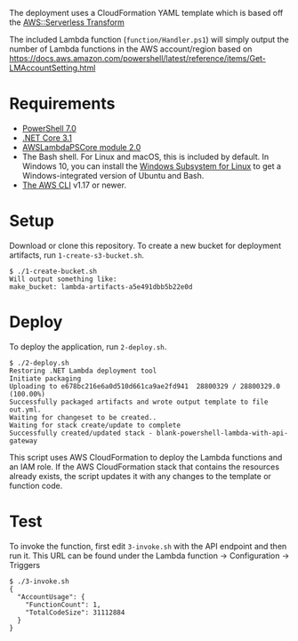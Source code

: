 The deployment uses a CloudFormation YAML template which is based off the [AWS::Serverless Transform](https://docs.aws.amazon.com/AWSCloudFormation/latest/UserGuide/transform-aws-serverless.html)

The included Lambda function (`function/Handler.ps1`) will simply output the number of Lambda functions in the AWS account/region based on https://docs.aws.amazon.com/powershell/latest/reference/items/Get-LMAccountSetting.html

# Requirements
- [PowerShell 7.0](https://docs.microsoft.com/en-us/powershell/scripting/install/installing-powershell#powershell-core)
- [.NET Core 3.1](https://www.microsoft.com/net/download)
- [AWSLambdaPSCore module 2.0](https://www.powershellgallery.com/packages/AWSLambdaPSCore/2.0.0.0)
- The Bash shell. For Linux and macOS, this is included by default. In Windows 10, you can install the [Windows Subsystem for Linux](https://docs.microsoft.com/en-us/windows/wsl/install-win10) to get a Windows-integrated version of Ubuntu and Bash.
- [The AWS CLI](https://docs.aws.amazon.com/cli/latest/userguide/cli-chap-install.html) v1.17 or newer.

# Setup
Download or clone this repository.
To create a new bucket for deployment artifacts, run `1-create-s3-bucket.sh`.

    $ ./1-create-bucket.sh
    Will output something like:
    make_bucket: lambda-artifacts-a5e491dbb5b22e0d

# Deploy
To deploy the application, run `2-deploy.sh`.

    $ ./2-deploy.sh
    Restoring .NET Lambda deployment tool
    Initiate packaging
    Uploading to e678bc216e6a0d510d661ca9ae2fd941  28800329 / 28800329.0  (100.00%)
    Successfully packaged artifacts and wrote output template to file out.yml.
    Waiting for changeset to be created..
    Waiting for stack create/update to complete
    Successfully created/updated stack - blank-powershell-lambda-with-api-gateway

This script uses AWS CloudFormation to deploy the Lambda functions and an IAM role. If the AWS CloudFormation stack that contains the resources already exists, the script updates it with any changes to the template or function code.

# Test
To invoke the function, first edit `3-invoke.sh` with the API endpoint and then run it. This URL can be found under the Lambda function -> Configuration -> Triggers

    $ ./3-invoke.sh
    {
      "AccountUsage": {
        "FunctionCount": 1,
        "TotalCodeSize": 31112884
      }
    }
